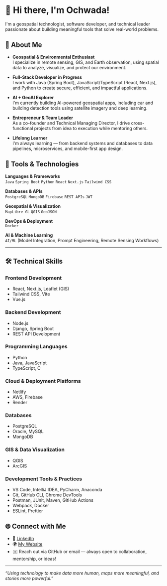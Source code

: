 
# 👋 Hi there, I'm  Ochwada!

 I'm a geospatial technologist, software developer, and technical leader passionate about building meaningful tools that solve real-world problems.

## 🧭 About Me

-  **Geospatial & Environmental Enthusiast**  
  I specialize in remote sensing, GIS, and Earth observation, using spatial data to analyze, visualize, and protect our environment.

-  **Full-Stack Developer in Progress**  
  I work with Java (Spring Boot), JavaScript/TypeScript (React, Next.js), and Python to create secure, efficient, and impactful applications.

-  **AI + GeoAI Explorer**  
  I'm currently building AI-powered geospatial apps, including car and building detection tools using satellite imagery and deep learning.

-  **Entrepreneur & Team Leader**  
  As a co-founder and Technical Managing Director, I drive cross-functional projects from idea to execution while mentoring others.

-  **Lifelong Learner**  
  I'm always learning — from backend systems and databases to data pipelines, microservices, and mobile-first app design.

## 🔧 Tools & Technologies

**Languages & Frameworks**  
`Java` `Spring Boot` `Python` `React` `Next.js` `Tailwind CSS`

**Databases & APIs**  
`PostgreSQL` `MongoDB` `Firebase` `REST APIs` `JWT`

**Geospatial & Visualization**  
`MapLibre GL` `QGIS` `GeoJSON`

**DevOps & Deployment**  
`Docker`

**AI & Machine Learning**  
`AI/ML` (Model Integration, Prompt Engineering, Remote Sensing Workflows)

---

## 🛠️ Technical Skills

### **Frontend Development**
- React, Next.js, Leaflet (GIS)  
- Tailwind CSS, Vite  
- Vue.js  

### **Backend Development**
- Node.js  
- Django, Spring Boot  
- REST API Development  

### **Programming Languages**
- Python  
- Java, JavaScript  
- TypeScript, C  

### **Cloud & Deployment Platforms**
- Netlify  
- AWS, Firebase  
- Render  

### **Databases**
- PostgreSQL  
- Oracle, MySQL  
- MongoDB  

### **GIS & Data Visualization**
- QGIS  
- ArcGIS  

### **Development Tools & Practices**
- VS Code, IntelliJ IDEA, PyCharm, Anaconda  
- Git, GitHub CLI, Chrome DevTools  
- Postman, JUnit, Maven, GitHub Actions  
- Webpack, Docker  
- ESLint, Prettier  



## 🌐 Connect with Me

- 💼 [LinkedIn](https://www.linkedin.com/in/ochwada-l-66630a36/)
- 🌍 [My Website](https://linda-ochwada.netlify.app/)
- ✉️ Reach out via GitHub or email — always open to collaboration, mentorship, or ideas!

---

_“Using technology to make data more human, maps more meaningful, and stories more powerful.”_




<!--
[More about me](https://linda-ochwada.netlify.app/)

Check out my portfolio <a href="https://ochwada.github.io" target="_blank">Ochwada.linda</a>.




**Ochwada/ochwada** is a ✨ _special_ ✨ repository because its `README.md` (this file) appears on your GitHub profile.

Here are some ideas to get you started:

- 🔭 I’m currently working on ...
- 🌱 I’m currently learning ...
- 👯 I’m looking to collaborate on ...
- 🤔 I’m looking for help with ...
- 💬 Ask me about ...
- 📫 How to reach me: ...
- 😄 Pronouns: ...
- ⚡ Fun fact: ...
-->
